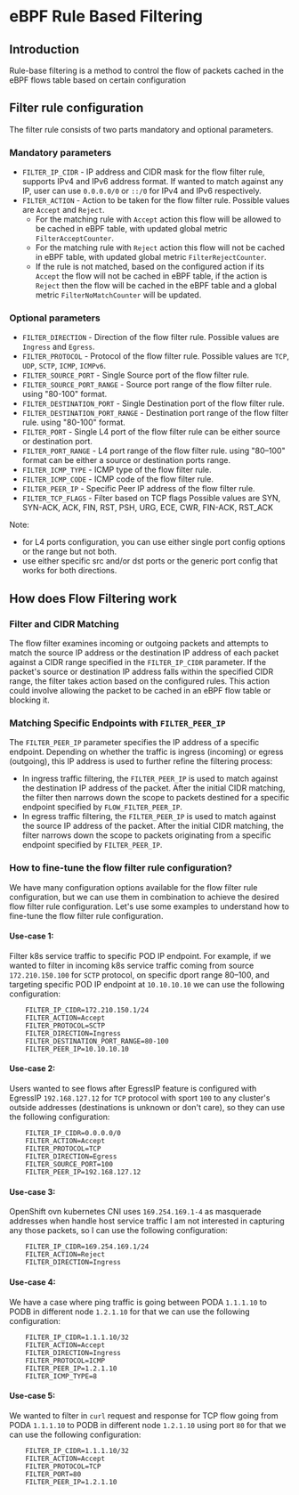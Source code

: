 # eBPF Rule Based Filtering

## Introduction 

Rule-base filtering is a method to control the flow of packets cached in the eBPF flows table based on certain configuration

## Filter rule configuration

 The filter rule consists of two parts mandatory and optional parameters.
 
### Mandatory parameters

- `FILTER_IP_CIDR` - IP address and CIDR mask for the flow filter rule, supports IPv4 and IPv6 address format.
  If wanted to match against any IP, user can use `0.0.0.0/0` or `::/0` for IPv4 and IPv6 respectively.
- `FILTER_ACTION` - Action to be taken for the flow filter rule. Possible values are `Accept` and `Reject`.
  - For the matching rule with `Accept` action this flow will be allowed to be cached in eBPF table, with updated global metric `FilterAcceptCounter`.
  - For the matching rule with `Reject` action this flow will not be cached in eBPF table, with updated global metric `FilterRejectCounter`.
  - If the rule is not matched, based on the configured action if its `Accept` the flow will not be cached in eBPF table, 
   if the action is `Reject` then the flow will be cached in the eBPF table and a global metric `FilterNoMatchCounter` will be updated.

### Optional parameters

- `FILTER_DIRECTION` - Direction of the flow filter rule. Possible values are `Ingress` and `Egress`.
- `FILTER_PROTOCOL` - Protocol of the flow filter rule. Possible values are `TCP`, `UDP`, `SCTP`, `ICMP`, `ICMPv6`.
- `FILTER_SOURCE_PORT` - Single Source port of the flow filter rule.
- `FILTER_SOURCE_PORT_RANGE` - Source port range of the flow filter rule. using "80-100" format.
- `FILTER_DESTINATION_PORT` - Single Destination port of the flow filter rule.
- `FILTER_DESTINATION_PORT_RANGE` - Destination port range of the flow filter rule. using "80-100" format.
- `FILTER_PORT` - Single L4 port of the flow filter rule can be either source or destination port.
- `FILTER_PORT_RANGE` - L4 port range of the flow filter rule. using "80–100" format can be either a source or destination ports range.
- `FILTER_ICMP_TYPE` - ICMP type of the flow filter rule.
- `FILTER_ICMP_CODE` - ICMP code of the flow filter rule.
- `FILTER_PEER_IP` - Specific Peer IP address of the flow filter rule.
- `FILTER_TCP_FLAGS` - Filter based on TCP flags Possible values are SYN, SYN-ACK, ACK, FIN, RST, PSH, URG, ECE, CWR, FIN-ACK, RST_ACK

Note: 
- for L4 ports configuration, you can use either single port config options or the range but not both.
- use either specific src and/or dst ports or the generic port config that works for both directions.

## How does Flow Filtering work

### Filter and CIDR Matching

The flow filter examines incoming or outgoing packets and attempts to match the source IP address or the destination IP address
of each packet against a CIDR range specified in the `FILTER_IP_CIDR` parameter. 
If the packet's source or destination IP address falls within the specified CIDR range, the filter takes action based on the configured rules. 
This action could involve allowing the packet to be cached in an eBPF flow table or blocking it.

### Matching Specific Endpoints with `FILTER_PEER_IP`

The `FILTER_PEER_IP` parameter specifies the IP address of a specific endpoint.
Depending on whether the traffic is ingress (incoming) or egress (outgoing), this IP address is used to further refine
the filtering process:
- In ingress traffic filtering, the `FILTER_PEER_IP` is used to match against the destination IP address of the packet. 
After the initial CIDR matching, the filter then narrows down the scope to packets destined for a specific endpoint
specified by `FLOW_FILTER_PEER_IP`.
- In egress traffic filtering, the `FILTER_PEER_IP` is used to match against the source IP address of the packet.
After the initial CIDR matching, the filter narrows down the scope to packets originating from a specific endpoint
specified by `FILTER_PEER_IP`.

### How to fine-tune the flow filter rule configuration?

We have many configuration options available for the flow filter rule configuration, but we can use them in combination to achieve the desired
flow filter rule configuration. Let's use some examples to understand how to fine-tune the flow filter rule configuration.

#### Use-case 1:

Filter k8s service traffic to specific POD IP endpoint.
For example, if we wanted to filter in incoming k8s service traffic coming from source `172.210.150.100` for `SCTP` protocol, 
on specific dport range 80–100, and targeting specific POD IP endpoint at `10.10.10.10` we can use the following configuration:

```shell
    FILTER_IP_CIDR=172.210.150.1/24
    FILTER_ACTION=Accept
    FILTER_PROTOCOL=SCTP
    FILTER_DIRECTION=Ingress
    FILTER_DESTINATION_PORT_RANGE=80-100
    FILTER_PEER_IP=10.10.10.10
```
 
#### Use-case 2:

Users wanted to see flows after EgressIP feature is configured with EgressIP `192.168.127.12` for `TCP` protocol with sport `100`
to any cluster's outside addresses (destinations is unknown or don't care), so they can use the following configuration:

```shell
    FILTER_IP_CIDR=0.0.0.0/0
    FILTER_ACTION=Accept
    FILTER_PROTOCOL=TCP
    FILTER_DIRECTION=Egress
    FILTER_SOURCE_PORT=100
    FILTER_PEER_IP=192.168.127.12
```

#### Use-case 3:

OpenShift ovn kubernetes CNI uses `169.254.169.1-4` as masquerade addresses when handle host service traffic
I am not interested in capturing any those packets, so I can use the following configuration:

```shell
    FILTER_IP_CIDR=169.254.169.1/24
    FILTER_ACTION=Reject
    FILTER_DIRECTION=Ingress
```

#### Use-case 4:

We have a case where ping traffic is going between PODA `1.1.1.10` to PODB in different node `1.2.1.10` for that we can use the following configuration:

```shell
    FILTER_IP_CIDR=1.1.1.10/32
    FILTER_ACTION=Accept
    FILTER_DIRECTION=Ingress
    FILTER_PROTOCOL=ICMP
    FILTER_PEER_IP=1.2.1.10
    FILTER_ICMP_TYPE=8
```

#### Use-case 5:

We wanted to filter in `curl` request and response for TCP flow going from PODA `1.1.1.10` to PODB in different node `1.2.1.10` using port `80`
for that we can use the following configuration:

```shell
    FILTER_IP_CIDR=1.1.1.10/32
    FILTER_ACTION=Accept
    FILTER_PROTOCOL=TCP
    FILTER_PORT=80
    FILTER_PEER_IP=1.2.1.10
```
